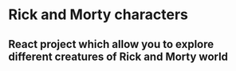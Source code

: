 # Rick and Morty characters

## React project which allow you to explore different creatures of Rick and Morty world
